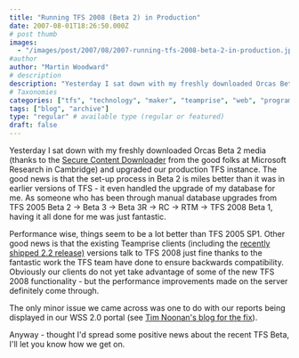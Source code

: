 ```yaml
---
title: "Running TFS 2008 (Beta 2) in Production"
date: 2007-08-01T18:26:50.000Z
# post thumb
images:
  - "/images/post/2007/08/2007-running-tfs-2008-beta-2-in-production.jpg"
#author
author: "Martin Woodward"
# description
description: "Yesterday I sat down with my freshly downloaded Orcas Beta 2 media (thanks to the Secure Content Downloader from the good folks at Microsoft."
# Taxonomies
categories: ["tfs", "technology", "maker", "teamprise", "web", "programming", "personal"]
tags: ["blog", "archive"]
type: "regular" # available type (regular or featured)
draft: false
---
```

Yesterday I sat down with my freshly downloaded Orcas Beta 2 media (thanks to the [Secure Content Downloader](http://www.microsoft.com/downloads/details.aspx?familyid=9a927cf6-16e4-4e21-9608-77f06d2156bb&displaylang=en) from the good folks at Microsoft Research in Cambridge) and upgraded our production TFS instance.  The good news is that the set-up process in Beta 2 is miles better than it was in earlier versions of TFS - it even handled the upgrade of my database for me.  As someone who has been through manual database upgrades from TFS 2005 Beta 2 -> Beta 3 -> Beta 3R -> RC -> RTM -> TFS 2008 Beta 1, having it all done for me was just fantastic. 

Performance wise, things seem to be a lot better than TFS 2005 SP1.  Other good news is that the existing Teamprise clients (including the [recently shipped 2.2 release)](http://www.teamprise.com/news/2007/07/new_release_teamprise_22.html) versions talk to TFS 2008 just fine thanks to the fantastic work the TFS team have done to ensure backwards compatibility.  Obviously our clients do not yet take advantage of some of the new TFS 2008 functionality - but the performance improvements made on the server definitely come through. 

The only minor issue we came across was one to do with our reports being displayed in our WSS 2.0 portal (see [Tim Noonan's blog for the fix](http://blogs.msdn.com/hippietim/archive/2007/07/31/fix-for-reports-showing-up-properly-on-wss-2-0-for-team-foundation-server-2008-beta-2.aspx)). 

Anyway - thought I'd spread some positive news about the recent TFS Beta, I'll let you know how we get on.